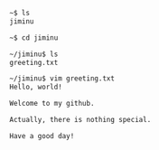 
```bash
~$ ls   
jiminu

~$ cd jiminu

~/jiminu$ ls
greeting.txt

~/jiminu$ vim greeting.txt
Hello, world!

Welcome to my github.

Actually, there is nothing special. 

Have a good day!
```


<!--
[![header](https://capsule-render.vercel.app/api?type=speech&height=200&color=0:a3cca3,100:b5d692&text=Hello,%20world!&reversal=true&fontAlignY=42&animation=fadeIn&fontColor=111111)](https://jiminu.github.io)
-->
<!--
![Anurag's GitHub stats](https://github-readme-stats.vercel.app/api?username=jiminu&show_icons=true&theme=dark)
-->
<!--
![Top Langs](https://github-readme-stats.vercel.app/api/top-langs/?username=jiminu&layout=compact&theme=dark)
-->

<!--
**jiminu/jiminu** is a ✨ _special_ ✨ repository because its `README.md` (this file) appears on your GitHub profile.

Here are some ideas to get you started:

- 🔭 I’m currently working on ...
- 🌱 I’m currently learning ...
- 👯 I’m looking to collaborate on ...
- 🤔 I’m looking for help with ...
- 💬 Ask me about ...
- 📫 How to reach me: ...
- 😄 Pronouns: ...
- ⚡ Fun fact: ...
-->
